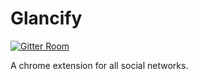 # Glancify
[![Gitter Room](https://badges.gitter.im/Join%20Chat.svg)](https://gitter.im/psikarwal/Glancify)

A chrome extension for all social networks.
